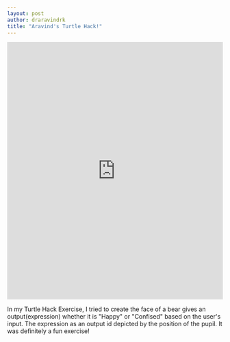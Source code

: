 ```yaml
---
layout: post
author: draravindrk
title: "Aravind's Turtle Hack!"
---
```


<iframe src="https://trinket.io/embed/python/3e4ed14727" width="100%" height="600" frameborder="0" marginwidth="0" marginheight="0" allowfullscreen></iframe>

In my Turtle Hack Exercise, I tried to create the face of a bear gives an output(expression) whether it is "Happy" or "Confised" based on the user's input. The expression as an output id depicted by the position of the pupil.
It was definitely a fun exercise!
